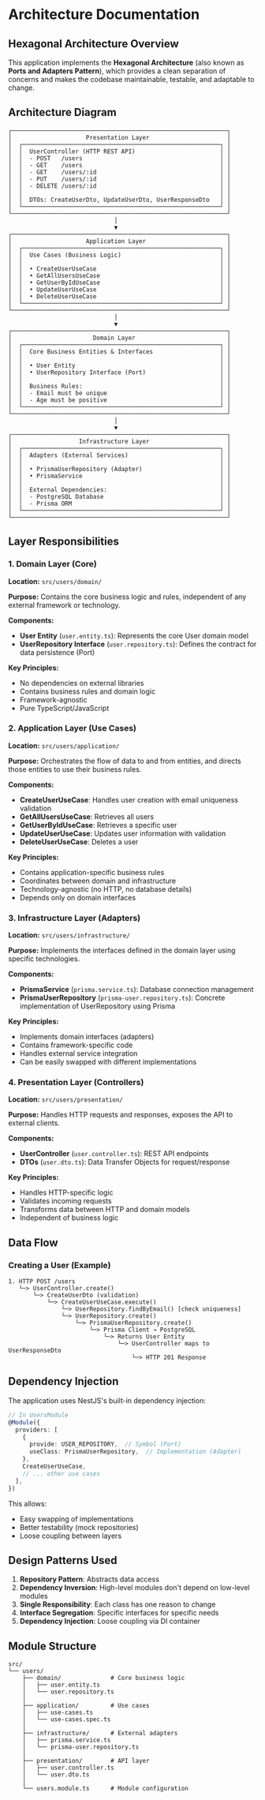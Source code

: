 # Architecture Documentation

## Hexagonal Architecture Overview

This application implements the **Hexagonal Architecture** (also known as **Ports and Adapters Pattern**), which provides a clean separation of concerns and makes the codebase maintainable, testable, and adaptable to change.

## Architecture Diagram

```
┌─────────────────────────────────────────────────────────────┐
│                     Presentation Layer                      │
│  ┌────────────────────────────────────────────────────────┐ │
│  │  UserController (HTTP REST API)                        │ │
│  │  - POST   /users                                       │ │
│  │  - GET    /users                                       │ │
│  │  - GET    /users/:id                                   │ │
│  │  - PUT    /users/:id                                   │ │
│  │  - DELETE /users/:id                                   │ │
│  │                                                        │ │
│  │  DTOs: CreateUserDto, UpdateUserDto, UserResponseDto   │ │
│  └────────────────────────────────────────────────────────┘ │
└─────────────────────────────────────────────────────────────┘
                              │
                              ▼
┌─────────────────────────────────────────────────────────────┐
│                     Application Layer                       │
│  ┌────────────────────────────────────────────────────────┐ │
│  │  Use Cases (Business Logic)                            │ │
│  │                                                        │ │
│  │  • CreateUserUseCase                                   │ │
│  │  • GetAllUsersUseCase                                  │ │
│  │  • GetUserByIdUseCase                                  │ │
│  │  • UpdateUserUseCase                                   │ │
│  │  • DeleteUserUseCase                                   │ │
│  └────────────────────────────────────────────────────────┘ │
└─────────────────────────────────────────────────────────────┘
                              │
                              ▼
┌─────────────────────────────────────────────────────────────┐
│                       Domain Layer                          │
│  ┌────────────────────────────────────────────────────────┐ │
│  │  Core Business Entities & Interfaces                   │ │
│  │                                                        │ │
│  │  • User Entity                                         │ │
│  │  • UserRepository Interface (Port)                     │ │
│  │                                                        │ │
│  │  Business Rules:                                       │ │
│  │  - Email must be unique                                │ │
│  │  - Age must be positive                                │ │
│  └────────────────────────────────────────────────────────┘ │
└─────────────────────────────────────────────────────────────┘
                              │
                              ▼
┌─────────────────────────────────────────────────────────────┐
│                   Infrastructure Layer                      │
│  ┌────────────────────────────────────────────────────────┐ │
│  │  Adapters (External Services)                          │ │
│  │                                                        │ │
│  │  • PrismaUserRepository (Adapter)                      │ │
│  │  • PrismaService                                       │ │
│  │                                                        │ │
│  │  External Dependencies:                                │ │
│  │  - PostgreSQL Database                                 │ │
│  │  - Prisma ORM                                          │ │
│  └────────────────────────────────────────────────────────┘ │
└─────────────────────────────────────────────────────────────┘
```

## Layer Responsibilities

### 1. Domain Layer (Core)

**Location:** `src/users/domain/`

**Purpose:** Contains the core business logic and rules, independent of any external framework or technology.

**Components:**
- **User Entity** (`user.entity.ts`): Represents the core User domain model
- **UserRepository Interface** (`user.repository.ts`): Defines the contract for data persistence (Port)

**Key Principles:**
- No dependencies on external libraries
- Contains business rules and domain logic
- Framework-agnostic
- Pure TypeScript/JavaScript

### 2. Application Layer (Use Cases)

**Location:** `src/users/application/`

**Purpose:** Orchestrates the flow of data to and from entities, and directs those entities to use their business rules.

**Components:**
- **CreateUserUseCase**: Handles user creation with email uniqueness validation
- **GetAllUsersUseCase**: Retrieves all users
- **GetUserByIdUseCase**: Retrieves a specific user
- **UpdateUserUseCase**: Updates user information with validation
- **DeleteUserUseCase**: Deletes a user

**Key Principles:**
- Contains application-specific business rules
- Coordinates between domain and infrastructure
- Technology-agnostic (no HTTP, no database details)
- Depends only on domain interfaces

### 3. Infrastructure Layer (Adapters)

**Location:** `src/users/infrastructure/`

**Purpose:** Implements the interfaces defined in the domain layer using specific technologies.

**Components:**
- **PrismaService** (`prisma.service.ts`): Database connection management
- **PrismaUserRepository** (`prisma-user.repository.ts`): Concrete implementation of UserRepository using Prisma

**Key Principles:**
- Implements domain interfaces (adapters)
- Contains framework-specific code
- Handles external service integration
- Can be easily swapped with different implementations

### 4. Presentation Layer (Controllers)

**Location:** `src/users/presentation/`

**Purpose:** Handles HTTP requests and responses, exposes the API to external clients.

**Components:**
- **UserController** (`user.controller.ts`): REST API endpoints
- **DTOs** (`user.dto.ts`): Data Transfer Objects for request/response

**Key Principles:**
- Handles HTTP-specific logic
- Validates incoming requests
- Transforms data between HTTP and domain models
- Independent of business logic

## Data Flow

### Creating a User (Example)

```
1. HTTP POST /users
   └─> UserController.create()
       └─> CreateUserDto (validation)
           └─> CreateUserUseCase.execute()
               └─> UserRepository.findByEmail() [check uniqueness]
               └─> UserRepository.create()
                   └─> PrismaUserRepository.create()
                       └─> Prisma Client → PostgreSQL
                           └─> Returns User Entity
                               └─> UserController maps to UserResponseDto
                                   └─> HTTP 201 Response
```

## Dependency Injection

The application uses NestJS's built-in dependency injection:

```typescript
// In UsersModule
@Module({
  providers: [
    {
      provide: USER_REPOSITORY,  // Symbol (Port)
      useClass: PrismaUserRepository,  // Implementation (Adapter)
    },
    CreateUserUseCase,
    // ... other use cases
  ],
})
```

This allows:
- Easy swapping of implementations
- Better testability (mock repositories)
- Loose coupling between layers

## Design Patterns Used

1. **Repository Pattern**: Abstracts data access
2. **Dependency Inversion**: High-level modules don't depend on low-level modules
3. **Single Responsibility**: Each class has one reason to change
4. **Interface Segregation**: Specific interfaces for specific needs
5. **Dependency Injection**: Loose coupling via DI container

## Module Structure

```
src/
└── users/
    ├── domain/              # Core business logic
    │   ├── user.entity.ts
    │   └── user.repository.ts
    │
    ├── application/         # Use cases
    │   ├── use-cases.ts
    │   └── use-cases.spec.ts
    │
    ├── infrastructure/      # External adapters
    │   ├── prisma.service.ts
    │   └── prisma-user.repository.ts
    │
    ├── presentation/        # API layer
    │   ├── user.controller.ts
    │   └── user.dto.ts
    │
    └── users.module.ts      # Module configuration
```

